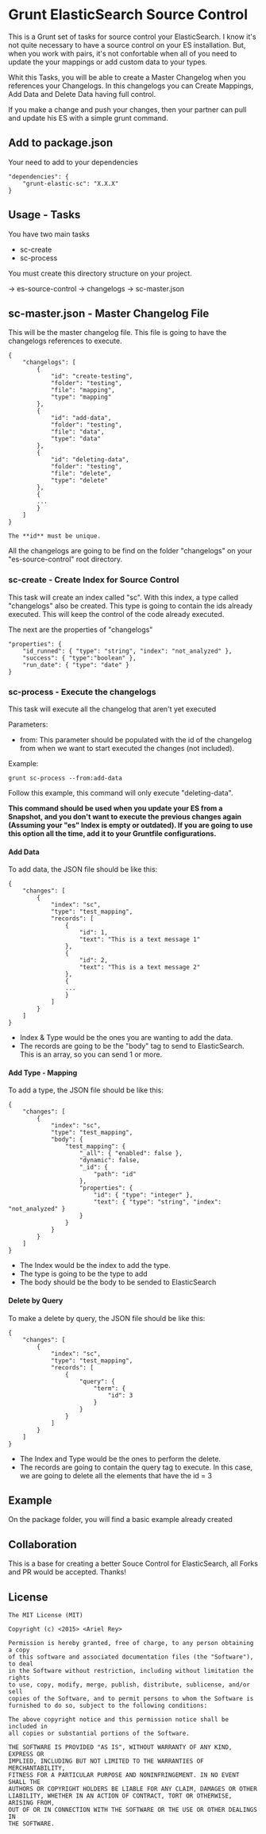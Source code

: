 # Grunt ElasticSearch Source Control

This is a Grunt set of tasks for source control your ElasticSearch. I know it's not quite necessary to have a source control on your ES installation. But, when you work with pairs, it's not confortable when all of you need to update the your mappings or add custom data to your types.

Whit this Tasks, you will be able to create a Master Changelog when you references your Changelogs. In this changelogs you can Create Mappings, Add Data and Delete Data having full control.

If you make a change and push your changes, then your partner can pull and update his ES with a simple grunt command.

## Add to package.json

Your need to add to your dependencies

```
"dependencies": {
	"grunt-elastic-sc": "X.X.X"
}
```

## Usage - Tasks

You have two main tasks

- sc-create
- sc-process

You must create this directory structure on your project.

-> es-source-control
	-> changelogs
	-> sc-master.json

## sc-master.json - Master Changelog File

This will be the master changelog file. This file is going to have the changelogs references to execute.

```
{
	"changelogs": [
		{
			"id": "create-testing",
			"folder": "testing",
			"file": "mapping",
			"type": "mapping"
		},
		{
			"id": "add-data",
			"folder": "testing",
			"file": "data",
			"type": "data"
		},
		{
			"id": "deleting-data",
			"folder": "testing",
			"file": "delete",
			"type": "delete"
		},
		{
		...
		}
	]
}

The **id** must be unique.
```

All the changelogs are going to be find on the folder "changelogs" on your "es-source-control" root directory.

### sc-create - Create Index for Source Control

This task will create an index called "sc". With this index, a type called "changelogs" also be created. This type is going to contain the ids already executed. This will keep the control of the code already executed.

The next are the properties of "changelogs"

```
"properties": {
    "id_runned": { "type": "string", "index": "not_analyzed" },
    "success": { "type":"boolean" },
    "run_date": { "type": "date" }
}
```

### sc-process - Execute the changelogs

This task will execute all the changelog that aren't yet executed

Parameters:

- from: This parameter should be populated with the id of the changelog from when we want to start executed the changes (not included).

Example:
```
grunt sc-process --from:add-data
```

Follow this example, this command will only execute "deleting-data".

**This command should be used when you update your ES from a Snapshot, and you don't want to execute the previous changes again (Assuming your "es" Index is empty or outdated). If you are going to use this option all the time, add it to your Gruntfile configurations.**

#### Add Data

To add data, the JSON file should be like this:

```
{
	"changes": [
		{
			"index": "sc",
			"type": "test_mapping",
			"records": [
				{
					"id": 1,
					"text": "This is a text message 1"
				},
				{
					"id": 2,
					"text": "This is a text message 2"
				},
				{
				...
				}
			]
		}
	]
}
```

- Index & Type would be the ones you are wanting to add the data.
- The records are going to be the "body" tag to send to ElasticSearch. This is an array, so you can send 1 or more.

#### Add Type - Mapping

To add a type, the JSON file should be like this:

```
{
	"changes": [
		{
			"index": "sc",
			"type": "test_mapping",
			"body": {
				"test_mapping": {
					"_all": { "enabled": false },
					"dynamic": false,
					"_id": {
						"path": "id"
				    },
				    "properties": {
				    	"id": { "type": "integer" },
				    	"text": { "type": "string", "index": "not_analyzed" }
				    }
				}
			}
		}
	]
}
```

- The Index would be the index to add the type.
- The type is going to be the type to add
- The body should be the body to be sended to ElasticSearch

#### Delete by Query

To make a delete by query, the JSON file should be like this:

```
{
	"changes": [
		{
			"index": "sc",
			"type": "test_mapping",
			"records": [
				{
					"query": {
						"term": {
							"id": 3
						}
					}
				}
			]
		}
	]
}
```

- The Index and Type would be the ones to perform the delete.
- The records are going to contain the query tag to execute. In this case, we are going to delete all the elements that have the id = 3

## Example

On the package folder, you will find a basic example already created

## Collaboration

This is a base for creating a better Souce Control for ElasticSearch, all Forks and PR would be accepted. Thanks!

## License
```
The MIT License (MIT)

Copyright (c) <2015> <Ariel Rey>

Permission is hereby granted, free of charge, to any person obtaining a copy
of this software and associated documentation files (the "Software"), to deal
in the Software without restriction, including without limitation the rights
to use, copy, modify, merge, publish, distribute, sublicense, and/or sell
copies of the Software, and to permit persons to whom the Software is
furnished to do so, subject to the following conditions:

The above copyright notice and this permission notice shall be included in
all copies or substantial portions of the Software.

THE SOFTWARE IS PROVIDED "AS IS", WITHOUT WARRANTY OF ANY KIND, EXPRESS OR
IMPLIED, INCLUDING BUT NOT LIMITED TO THE WARRANTIES OF MERCHANTABILITY,
FITNESS FOR A PARTICULAR PURPOSE AND NONINFRINGEMENT. IN NO EVENT SHALL THE
AUTHORS OR COPYRIGHT HOLDERS BE LIABLE FOR ANY CLAIM, DAMAGES OR OTHER
LIABILITY, WHETHER IN AN ACTION OF CONTRACT, TORT OR OTHERWISE, ARISING FROM,
OUT OF OR IN CONNECTION WITH THE SOFTWARE OR THE USE OR OTHER DEALINGS IN
THE SOFTWARE.
```
